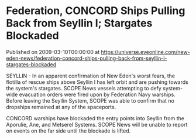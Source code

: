 # Federation, CONCORD Ships Pulling Back from Seyllin I; Stargates Blockaded
Published on 2009-03-10T00:00:00 at https://universe.eveonline.com/new-eden-news/federation-concord-ships-pulling-back-from-seyllin-i-stargates-blockaded

SEYLLIN - In an apparent confirmation of New Eden's worst fears, the flotilla of rescue ships above Seyllin I has left orbit and are pushing towards the system's stargates. SCOPE News vessels attempting to defy system-wide evacuation orders were fired upon by Federation Navy warships. Before leaving the Seyllin System, SCOPE was able to confirm that no dropships remained at any of the spaceports.  
  
CONCORD warships have blockaded the entry points into Seyllin from the Aporulie, Ane, and Metserel Systems. SCOPE News will be unable to report on events on the far side until the blockade is lifted.
